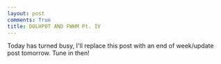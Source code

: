```yaml
---
layout: post
comments: True
title: DOLHPOT AND FWHM Pt. IV
---
```


Today has turned busy, I'll replace this post with an end of week/update post tomorrow. Tune in then!
